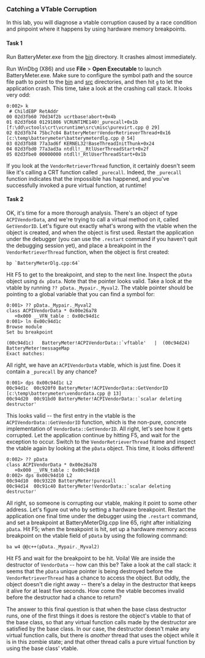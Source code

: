### Catching a VTable Corruption

In this lab, you will diagnose a vtable corruption caused by a race condition and pinpoint where it happens by using hardware memory breakpoints.

#### Task 1

Run BatteryMeter.exe from the [bin](bin/) directory. It crashes almost immediately.

Run WinDbg (X86) and use **File** > **Open Executable** to launch BatteryMeter.exe. Make sure to configure the symbol path and the source file path to point to the [bin](bin/) and [src](src/) directories, and then hit `g` to let the application crash. This time, take a look at the crashing call stack. It looks very odd:

```
0:002> k
 # ChildEBP RetAddr  
00 02d3fb60 70d34f2b ucrtbase!abort+0x4b
01 02d3fb68 01291806 VCRUNTIME140!_purecall+0x1b [f:\dd\vctools\crt\vcruntime\src\misc\purevirt.cpp @ 29]
02 02d3fb74 75bc7c04 BatteryMeter!VendorRetrieverThread+0x16 [c:\temp\batterymeter\batterymeterdlg.cpp @ 54]
03 02d3fb88 77a3ad6f KERNEL32!BaseThreadInitThunk+0x24
04 02d3fbd0 77a3ad3a ntdll!__RtlUserThreadStart+0x2f
05 02d3fbe0 00000000 ntdll!_RtlUserThreadStart+0x1b
```

If you look at the `VendorRetrieverThread` function, it certainly doesn't seem like it's calling a CRT function called `_purecall`. Indeed, the `_purecall` function indicates that the impossible has happened, and you've successfully invoked a pure virtual function, at runtime!

#### Task 2

OK, it's time for a more thorough analysis. There's an object of type `ACPIVendorData`, and we're trying to call a virtual method on it, called `GetVendorID`. Let's figure out exactly what's wrong with the vtable when the object is created, and when the object is first used. Restart the application under the debugger (you can use the `.restart` command if you haven't quit the debugging session yet), and place a breakpoint in the `VendorRetrieverThread` function, when the object is first created:

```
bp `BatteryMeterDlg.cpp:64`
```

Hit F5 to get to the breakpoint, and step to the next line. Inspect the `pData` object using `dx pData`. Note that the pointer looks valid. Take a look at the vtable by running `?? pData._Mypair._Myval2`. The vtable pointer should be pointing to a global variable that you can find a symbol for:

```
0:001> ?? pData._Mypair._Myval2
class ACPIVendorData * 0x00e26a78
   +0x000 __VFN_table : 0x00c94d1c 
0:001> ln 0x00c94d1c 
Browse module
Set bu breakpoint

(00c94d1c)   BatteryMeter!ACPIVendorData::`vftable'   |  (00c94d24)   BatteryMeter!messageMap
Exact matches:
```

All right, we have an `ACPIVendorData` vtable, which is just fine. Does it contain a `_purecall` by any chance?

```
0:001> dps 0x00c94d1c L2
00c94d1c  00c920f0 BatteryMeter!ACPIVendorData::GetVendorID [c:\temp\batterymeter\vendordata.cpp @ 13]
00c94d20  00c91bd0 BatteryMeter!ACPIVendorData::`scalar deleting destructor'
```

This looks valid -- the first entry in the vtable is the `ACPIVendorData::GetVendorID` function, which is the non-pure, concrete implementation of `VendorData::GetVendorID`. All right, let's see how it gets corrupted. Let the application continue by hitting F5, and wait for the exception to occur. Switch to the `VendorRetrieverThread` frame and inspect the vtable again by looking at the `pData` object. This time, it looks different!

```
0:002> ?? pData
class ACPIVendorData * 0x00e26a78
   +0x000 __VFN_table : 0x00c94d10 
0:002> dps 0x00c94d10 L2
00c94d10  00c93220 BatteryMeter!purecall
00c94d14  00c91c40 BatteryMeter!VendorData::`scalar deleting destructor'
```

All right, so someone is corrupting our vtable, making it point to some other address. Let's figure out who by setting a hardware breakpoint. Restart the application one final time under the debugger using the `.restart` command, and set a breakpoint at BatteryMeterDlg.cpp line 65, right after initializing `pData`. Hit F5; when the breakpoint is hit, set up a hardware memory access breakpoint on the vtable field of `pData` by using the following command:

```
ba w4 @@c++(pData._Mypair._Myval2)
```

Hit F5 and wait for the breakpoint to be hit. Voila! We are inside the destructor of `VendorData` -- how can this be? Take a look at the call stack: it seems that the `pData` unique pointer is being destroyed before the `VendorRetrieverThread` has a chance to access the object. But oddly, the object doesn't die right away -- there's a delay in the destructor that keeps it alive for at least five seconds. How come the vtable becomes invalid before the destructor had a chance to return?

The answer to this final question is that when the base class destructor runs, one of the first things it does is restore the object's vtable to that of the base class, so that any virtual function calls made by the destructor are satisfied by the base class. In our case, the destructor doesn't make any virtual function calls, but there is *another* thread that uses the object while it is in this zombie state; and that other thread calls a pure virtual function by using the base class' vtable. 

